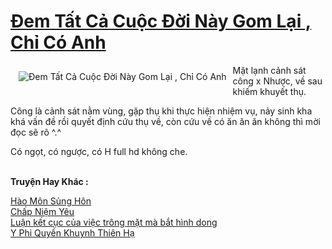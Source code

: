 <a href="https://utruyen.com/dem-tat-ca-cuoc-doi-nay-gom-lai-chi-co-anh/19528/" title="Đem Tất Cả Cuộc Đời Này Gom Lại , Chỉ Có Anh"><h1>Đem Tất Cả Cuộc Đời Này Gom Lại , Chỉ Có Anh</h1></a><div style="display:table"><img align="right" style="float: left; padding: 10px;" src="https://utruyen.com/images/story/200x260/dem-tat-ca-cuoc-doi-nay-gom-lai-chi-co-anh.jpg" alt="Đem Tất Cả Cuộc Đời Này Gom Lại , Chỉ Có Anh">Mặt lạnh cảnh sát công x Nhược, về sau khiếm khuyết thụ.<p></p>Công là cảnh sát nằm vùng, gặp thụ khi thực hiện nhiệm vụ, nảy sinh kha khá vấn đề rồi quyết định cứu thụ về, còn cứu về có ăn ăn ăn không thì mời đọc sẽ rõ ^.^ <p></p>Có ngọt, có ngược, có H full hd không che.</div><p><br><b>Truyện Hay Khác :</b></p><a href="https://utruyen.com/hao-mon-sung-hon/20143/" alt="Hào Môn Sủng Hôn">Hào Môn Sủng Hôn</a><br/><a href="https://truyenngontinhay.wordpress.com/2019/10/03/chap-niem-yeu/" alt="Chấp Niệm Yêu">Chấp Niệm Yêu</a><br/><a href="https://github.com/quanluxury/ngontinh_sac/tree/master/truyenhay/19502/" alt="Luận kết cục của việc trông mặt mà bắt hình dong">Luận kết cục của việc trông mặt mà bắt hình dong</a><br/><a href="https://truyenngontinhay.wordpress.com/2019/10/03/y-phi-quyen-khuynh-thien-ha/" alt="Y Phi Quyền Khuynh Thiên Hạ">Y Phi Quyền Khuynh Thiên Hạ</a><br/>